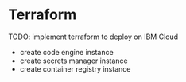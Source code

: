 # Terraform

TODO: implement terraform to deploy on IBM Cloud
  - create code engine instance
  - create secrets manager instance
  - create container registry instance
